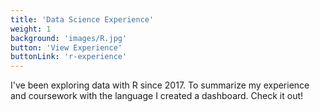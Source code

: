 ```yaml
---
title: 'Data Science Experience'
weight: 1
background: 'images/R.jpg'
button: 'View Experience'
buttonLink: 'r-experience'
---
```


I've been exploring data with R since 2017. To summarize my experience and coursework with the language I created a dashboard. Check it out!